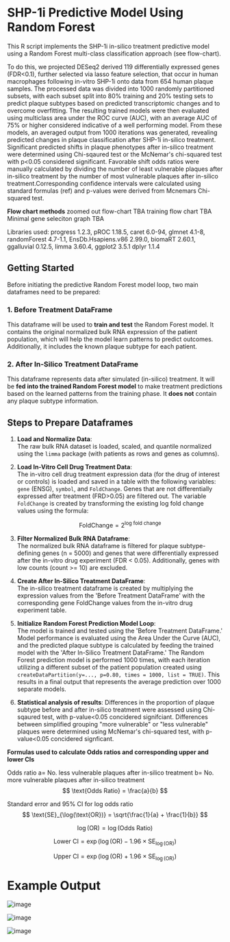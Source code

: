 # SHP-1i Predictive Model Using Random Forest

This R script implements the SHP-1i in-silico treatment predictive model using a Random Forest multi-class classification approach (see flow-chart).

To do this, we projected DESeq2 derived 119 differentially expressed genes (FDR<0.1), further selected via lasso feature selection, that occur in human macrophages following in-vitro SHP-1i onto data from 654 human plaque samples. The processed data was divided into 1000 randomly partitioned subsets, with each subset split into 80% training and 20% testing sets to predict plaque subtypes based on predicted transcriptomic changes and to overcome overfitting. The resulting trained models were then evaluated using multiclass area under the ROC curve (AUC), with an average AUC of 75% or higher considered indicative of a well performing model. From these models, an averaged output from 1000 iterations was generated, revealing predicted changes in plaque classification after SHP-1i in-silico treatment. Significant predicted shifts in plaque phenotypes after in-silico treatment were determined using Chi-sqaured test or the McNemar's chi-squared test with p<0.05 considered significant. Favorable shift odds ratios were manually calculated by dividing the number of least vulnerable plaques after in-silico treatment by the number of most vulnerable plaques after in-silico treatment.Corresponding confidence intervals were calculated using standard formulas (ref) and p-values were derived from Mcnemars Chi-squared test.

**Flow chart methods**
zoomed out flow-chart TBA
training flow chart TBA
Minimal gene seleciton graph TBA



Libraries used:
progress 1.2.3,
pROC 1.18.5,
caret 6.0-94,
glmnet 4.1-8,
randomForest 4.7-1.1,
EnsDb.Hsapiens.v86 2.99.0,
biomaRT 2.60.1,
ggalluvial 0.12.5,
limma 3.60.4,
ggplot2 3.5.1
dplyr 1.1.4

## Getting Started

Before initiating the predictive Random Forest model loop, two main dataframes need to be prepared:

### 1. Before Treatment DataFrame
This dataframe will be used to **train and test** the Random Forest model. It contains the original normalized bulk RNA expression of the patient population, which will help the model learn patterns to predict outcomes. Additionally, it includes the known plaque subtype for each patient.

### 2. After In-Silico Treatment DataFrame
This dataframe represents data after simulated (in-silico) treatment. It will be **fed into the trained Random Forest model** to make treatment predictions based on the learned patterns from the training phase. It **does not** contain any plaque subtype information.

## Steps to Prepare Dataframes

1. **Load and Normalize Data**:  
   The raw bulk RNA dataset is loaded, scaled, and quantile normalized using the `limma` package (with patients as rows and genes as columns).

2. **Load In-Vitro Cell Drug Treatment Data**:  
   The in-vitro cell drug treatment expression data (for the drug of interest or controls) is loaded and saved in a table with the following variables: `gene` (ENSG), `symbol`, and `FoldChange`. Genes that are not differentially expressed after treatment (FRD>0.05) are filtered out. The variable `FoldChange` is created by transforming the existing log fold change values using the formula:

   $$
   \text{FoldChange} = 2^{\text{log fold change}}
   $$

3. **Filter Normalized Bulk RNA Dataframe**:  
   The normalized bulk RNA dataframe is filtered for plaque subtype-defining genes (n = 5000) and genes that were differentially expressed after the in-vitro drug experiment (FDR < 0.05). Additionally, genes with low counts (count >= 10) are excluded.

4. **Create After In-Silico Treatment DataFrame**:  
   The in-silico treatment dataframe is created by multiplying the expression values from the 'Before Treatment DataFrame' with the corresponding gene FoldChange values from the in-vitro drug experiment table.

5. **Initialize Random Forest Prediction Model Loop**:  
   The model is trained and tested using the 'Before Treatment DataFrame.' Model performance is evaluated using the Area Under the Curve (AUC), and the predicted plaque subtype is calculated by feeding the trained model with the 'After In-Silico Treatment DataFrame.' The Random Forest prediction model is performed 1000 times, with each iteration utilizing a different subset of the patient population created using `createDataPartition(y=..., p=0.80, times = 1000, list = TRUE)`. This results in a final output that represents the average prediction over 1000 separate models.

6. **Statistical analysis of results**:
   Differences in the proportion of plaque subtype before and after in-silico treatment were assessed using Chi-sqaured test, with p-value<0.05 concidered signifciant. Differences between simplified grouping "more vulnerable" or "less vulnerable" plaques were determined using McNemar's chi-squared test, with p-value<0.05 concidered signficant.

  **Formulas used to calculate Odds ratios and corresponding upper and lower CIs**

   Odds ratio
   a= No. less vulnerable plaques after in-silico treatment
   b= No. more vulnerable plaques  after in-silico treatment
   $$
   \text{Odds Ratio} = \frac{a}{b}
   $$

   Standard error and 95% CI for log odds ratio
   $$
   \text{SE}_{\log(\text{OR})} = \sqrt{\frac{1}{a} + \frac{1}{b}}
   $$

   $$
   \log(\text{OR}) = \log(\text{Odds Ratio})
   $$
   
   $$
   \text{Lower CI} = \exp(\log(\text{OR}) - 1.96 \times \text{SE}_{\log(\text{OR})})
   $$
   
   $$
   \text{Upper CI} = \exp(\log(\text{OR}) + 1.96 \times \text{SE}_{\log(\text{OR})})
   $$

# Example Output

![image](https://github.com/user-attachments/assets/3faa77ec-978b-4137-af16-4f63c2fe438e)

![image](https://github.com/user-attachments/assets/c488dafd-de8f-44c5-a66e-aa2bb9656cf1)

![image](https://github.com/user-attachments/assets/ca400bd0-5556-4d4b-91dc-add4431b6359)





